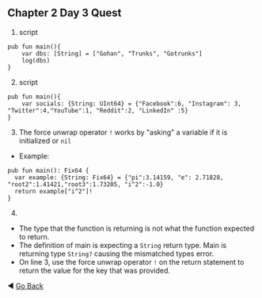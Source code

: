 

## Chapter 2 Day 3 Quest
1. script
```cadence
pub fun main(){
    var dbs: [String] = ["Gohan", "Trunks", "Gotrunks"]
    log(dbs)
}
```
2. script
```cadence
pub fun main(){
    var socials: {String: UInt64} = {"Facebook":6, "Instagram": 3, "Twitter":4,"YouTube":1, "Reddit":2, "LinkedIn" :5}
}
```
3. The force unwrap operator ```!``` works by "asking" a variable if it is initialized or ```nil```
  - Example:
  ```cadence
pub fun main(): Fix64 {
    var example: {String: Fix64} = {"pi":3.14159, "e": 2.71828, "root2":1.41421,"root3":1.73205, "i^2":-1.0}
    return example["i^2"]!
}
  ```
4. 
  - The type that the function is returning is not what the function expected to return.
  - The definition of main is expecting a ```String``` return type. Main is returning type ```String?``` 
    causing the mismatched types error.
  - On line 3, use the force unwrap operator ```!``` on the return statement to return the value for the key that was provided.

:arrow_backward: [Go Back](README.md)
